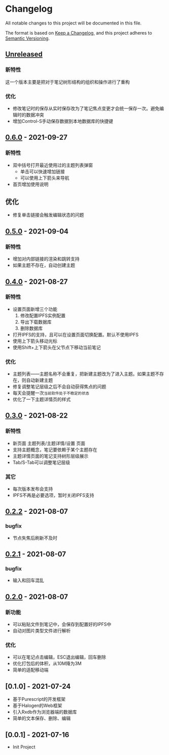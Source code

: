 # Changelog
All notable changes to this project will be documented in this file.

The format is based on [Keep a Changelog](https://keepachangelog.com/en/1.0.0/),
and this project adheres to [Semantic Versioning](https://semver.org/spec/v2.0.0.html).

## [Unreleased]
### 新特性
这一个版本主要是把对于笔记树形结构的组织和操作进行了重构
### 优化
- 修改笔记时的保存从实时保存改为了笔记焦点变更才会统一保存一次。避免编辑时的数据冲突
- 增加Control-S手动保存数据到本地数据库的快捷键
## [0.6.0] - 2021-09-27
### 新特性
- 双中括号打开最近使用过的主题列表弹窗
    - 单击可以快速增加链接
    - 可以使用上下箭头来导航
- 首页增加使用说明

## 优化
- 修复单击链接会触发编辑状态的问题

## [0.5.0] - 2021-09-04
### 新特性
- 增加对内部链接的渲染和跳转支持
- 如果主题不存在，自动创建主题
## [0.4.0] - 2021-08-27
### 新特性
- 设置页面新增三个功能
    1. 修改配置IPFS实例配置
    2. 导出下载数据库
    3. 删除数据库
- 打开IPFS的支持，且可以在设置页面切换配置。默认不使用IPFS
- 使用上下箭头移动光标
- 使用Shift+上下箭头在父节点下移动当前笔记

### 优化
- 主题列表——主题名称不会重复，把新建主题改为了进入主题。如果主题不存在，则自动新建主题
- 修复调整笔记层级之后不会自动获得焦点的问题
- 每天会提醒一次`当前软件处于不稳定的状态`
- 优化了一下主题详情页的样式

## [0.3.0] - 2021-08-22
### 新特性
- 新页面 主题列表/主题详情/设置 页面
- 支持主题概念，笔记要依赖于某个主题存在
- 主题详情页面的笔记支持树形层级展示
- Tab/S-Tab可以调整笔记层级
### 其它
- 每次版本发布会支持
- IPFS不再是必要选项，暂时关闭IPFS支持
## [0.2.2] - 2021-08-07
### bugfix
- 节点失焦后刷新不及时
## [0.2.1] - 2021-08-07
### bugfix
- 输入和回车混乱
## [0.2.0] - 2021-08-07

### 新功能
- 可以粘贴文件到笔记中，会保存到配置好的IPFS中
- 自动对图片类型文件进行解析

### 优化
- 可以在笔记点击编辑，ESC退出编辑，回车删除
- 优化打包后的体积，从10M降为3M
- 简单的适配移动端


## [0.1.0] - 2021-07-24

- 基于Purescript的开发框架
- 基于Halogen的Web框架
- 引入Rxdb作为浏览器端的数据库
- 简单的文本保存、删除、编辑

## [0.0.1] - 2021-07-16

- Init Project


[Unreleased]: https://github.com/link-note/link-note/compare/0.6.0...HEAD
[0.6.0]: https://github.com/link-note/link-note/compare/0.5.0...0.6.0
[0.5.0]: https://github.com/link-note/link-note/compare/0.4.0...0.5.0
[0.4.0]: https://github.com/link-note/link-note/compare/0.3.0...0.4.0
[0.3.0]: https://github.com/link-note/link-note/compare/0.2.2...0.3.0
[0.2.2]: https://github.com/running-grass/learn-purs/compare/0.2.1...0.2.2
[0.2.1]: https://github.com/running-grass/learn-purs/compare/0.2.0...0.2.1
[0.2.0]: https://github.com/running-grass/learn-purs/compare/0.1.0...0.2.0
